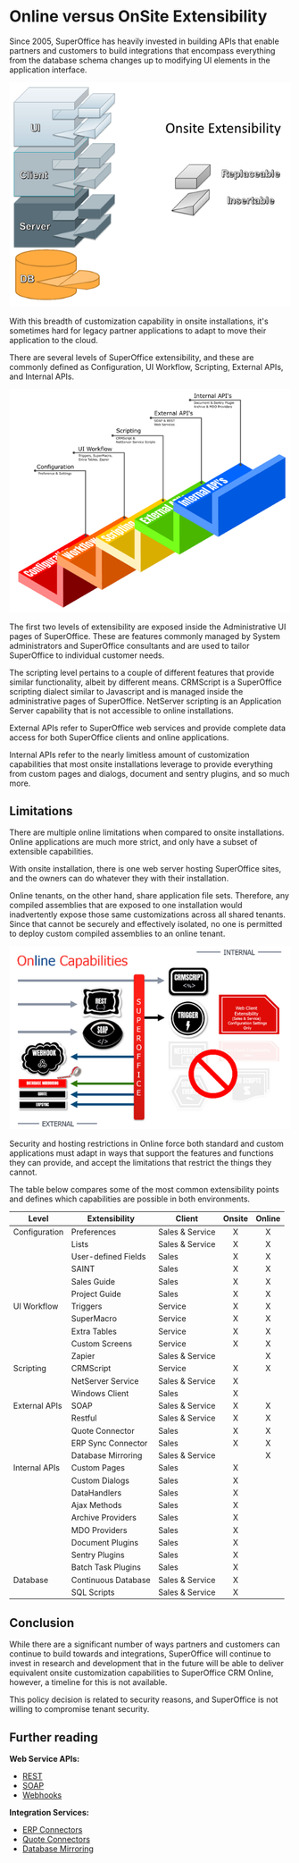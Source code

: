 # Online versus OnSite Extensibility

Since 2005, SuperOffice has heavily invested in building APIs that enable partners and customers to build integrations that encompass everything from the database schema changes up to modifying UI elements in the application interface.

![CustomCode][img1]

With this breadth of customization capability in onsite installations, it's sometimes hard for legacy partner applications to adapt to move their application to the cloud.

There are several levels of SuperOffice extensibility, and these are commonly defined as Configuration, UI Workflow, Scripting, External APIs, and Internal APIs.

![ExtensibilityStairs][img2]

The first two levels of extensibility are exposed inside the Administrative UI pages of SuperOffice. These are features commonly managed by System administrators and SuperOffice consultants and are used to tailor SuperOffice to individual customer needs.

The scripting level pertains to a couple of different features that provide similar functionality, albeit by different means. CRMScript is a SuperOffice scripting dialect similar to Javascript and is managed inside the administrative pages of SuperOffice. NetServer scripting is an Application Server capability that is not accessible to online installations.

External APIs refer to SuperOffice web services and provide complete data access for both SuperOffice clients and online applications.

Internal APIs refer to the nearly limitless amount of customization capabilities that most onsite installations leverage to provide everything from custom pages and dialogs, document and sentry plugins, and so much more.

## Limitations

There are multiple online limitations when compared to onsite installations. Online applications are much more strict, and only have a subset of extensible capabilities.

With onsite installation, there is one web server hosting SuperOffice sites, and the owners can do whatever they with their installation.

Online tenants, on the other hand, share application file sets. Therefore, any compiled assemblies that are exposed to one installation would inadvertently expose those same customizations across all shared tenants. Since that cannot be securely and effectively isolated, no one is permitted to deploy custom compiled assemblies to an online tenant.

![Online APIs][img3]

Security and hosting restrictions in Online force both standard and custom applications must adapt in ways that support the features and functions they can provide, and accept the limitations that restrict the things they cannot.

The table below compares some of the most common extensibility points and defines which capabilities are possible in both environments.

|Level           |Extensibility           |Client         |Onsite|Online|
|----------------|------------------------|---------------|:----:|:----:|
|Configuration   |Preferences             |Sales & Service|X|X|
|                |Lists                   |Sales & Service|X|X|
|                |User-defined Fields     |Sales          |X|X|
|                |SAINT                   |Sales          |X|X|
|                |Sales Guide             |Sales          |X|X|
|                |Project Guide           |Sales          |X|X|
|UI Workflow     |Triggers                |Service        |X|X|
|                |SuperMacro              |Service        |X|X|
|                |Extra Tables            |Service        |X|X|
|                |Custom Screens          |Service        |X|X|
|                |Zapier                  |Sales & Service||X|
|Scripting       |CRMScript               |Service        |X|X|
|                |NetServer Service       |Sales & Service|X||
|                |Windows Client          |Sales          |X||
|External APIs   |SOAP                    |Sales & Service|X|X|
|                |Restful                 |Sales & Service|X|X|
|                |Quote Connector         |Sales|X|X|
|                |ERP Sync Connector      |Sales|X|X|
|                |Database Mirroring      |Sales & Service||X|
|Internal APIs   |Custom Pages            |Sales          |X||
|                |Custom Dialogs          |Sales          |X||
|                |DataHandlers            |Sales          |X||
|                |Ajax Methods            |Sales          |X||
|                |Archive Providers       |Sales          |X||
|                |MDO Providers           |Sales          |X||
|                |Document Plugins        |Sales          |X||
|                |Sentry Plugins          |Sales          |X||
|                |Batch Task Plugins      |Sales          |X||
|Database        |Continuous Database     |Sales & Service|X||
|                |SQL Scripts             |Sales & Service|X||

## Conclusion

While there are a significant number of ways partners and customers can continue to build towards and integrations, SuperOffice will continue to invest in research and development that in the future will be able to deliver equivalent onsite customization capabilities to SuperOffice CRM Online, however, a timeline for this is not available.

This policy decision is related to security reasons, and SuperOffice is not willing to compromise tenant security.

## Further reading

**Web Service APIs:**

* [REST][1]
* [SOAP][2]
* [Webhooks][3]

**Integration Services:**

* [ERP Connectors][4]
* [Quote Connectors][5]
* [Database Mirroring][6]

<!-- Referenced links -->
[1]: ../api-reference/restful/index.md
[2]: ../api-reference/soap/index.md
[3]: ../netserver/webhooks/index.md
[4]: ../netserver/erp-connectors/index.md
[5]: ../netserver/quote-connectors/index.md
[6]: ../../../superoffice-docs/docs/mirroring/overview.md

<!-- Referenced images -->
[img1]: media/web-client-custom-code.png
[img2]: media/ExtensibilityStairs.png
[img3]: media/OnlineAPIs.png
